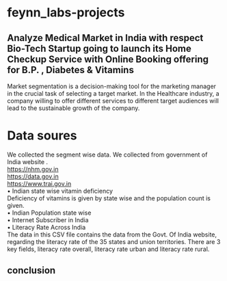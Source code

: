 # feynn_labs-projects

## Analyze Medical Market in India with respect Bio-Tech Startup going to launch its Home Checkup Service with Online Booking offering for B.P. , Diabetes & Vitamins   

Market segmentation is a decision-making tool for the marketing manager in the crucial task of selecting a target market. In the Healthcare industry, a company willing to offer different services to different target audiences will lead to the sustainable growth of the company.

# Data soures
We collected the segment wise data. We collected from government of India website .<br>
https://nhm.gov.in  <br>
https://data.gov.in <br>
https://www.trai.gov.in <br>
•	Indian state wise vitamin deficiency <br>
Deficiency of vitamins is given by state wise and the population count is given.<br>
•	Indian Population state wise <br>
•	Internet Subscriber in India<br>
•	Literacy Rate Across India<br>
The data in this CSV file contains the data from the Govt. Of India website, regarding the literacy rate of the 35 states and union territories.
There are 3 key fields, literacy rate overall, literacy rate urban and literacy rate rural.<br>

## conclusion 

